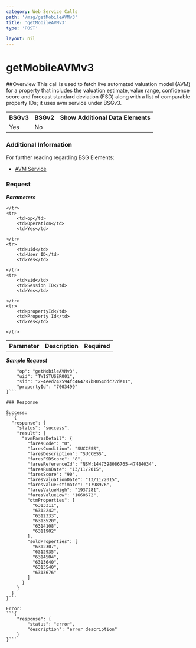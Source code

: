 ```yaml
---
category: Web Service Calls
path: '/msg/getMobileAVMv3'
title: 'getMobileAVMv3'
type: 'POST'

layout: nil
---
```


# getMobileAVMv3

##Overview
This call is used to fetch live automated valuation model (AVM) for a property that includes the valuation estimate, value range, confidence score and forecast standard deviation (FSD) along with a list of comparable property IDs; it uses avm service under BSGv3.

<table>
	<tbody>
	<tr>
		<th>BSGv3</th>
		<th>BSGv2</th>
		<th>Show Additional Data Elements</th>
	</tr>
	<tr>
		<td>Yes</td>
		<td>No</td>
		<td></td>
	</tr>

</tbody>
</table>

### Additional Information

For further reading regarding BSG Elements: 

* [AVM Service](http://confluence.rpdata.local/display/BA/AVM+Service)

### Request

***Parameters***

<table>
	<tbody>
	<tr>
		<th>Parameter</th>
		<th>Description</th>
		<th>Required</th>
		
	</tr>
	<tr>
		<td>op</td>
		<td>Operation</td>
		<td>Yes</td>
		
	</tr>
	<tr>
		<td>uid</td>
		<td>User ID</td>
		<td>Yes</td>
		
	</tr>
	<tr>
		<td>sid</td>
		<td>Session ID</td>
		<td>Yes</td>
		
	</tr>
	<tr>
		<td>propertyId</td>
		<td>Property Id</td>
		<td>Yes</td>
		
	</tr>
</tbody>
</table>

***Sample Request***
```{
    "op": "getMobileAVMv3",
    "uid": "TWISTUSER001",
    "sid": "2-4eed242594fc464787b8054ddc77de11",
    "propertyId": "7003499"
}```

### Response

Success:
```{
  "response": {
    "status": "success",
    "result": {
      "avmFaresDetail": {
        "faresCode": "0",
        "faresCondition": "SUCCESS",
        "faresDescription": "SUCCESS",
        "faresFSDScore": "8",
        "faresReferenceId": "NSW:1447398086765-47484034",
        "faresRunDate": "13/11/2015",
        "faresScore": "90",
        "faresValuationDate": "13/11/2015",
        "faresValueEstimate": "1798976",
        "faresValueHigh": "1937281",
        "faresValueLow": "1660672",
        "otmProperties": [
          "6313311",
          "6312242",
          "6312333",
          "6313520",
          "6314108",
          "6311902"
        ],
        "soldProperties": [
          "6312307",
          "6312935",
          "6314504",
          "6313640",
          "6313540",
          "6313676"
        ]
      }
    }
  }
}```

Error:
```{
    "response": {
        "status": "error",
        "description": "error description"
    }
}```
